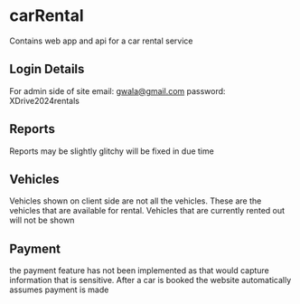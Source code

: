 # carRental

Contains web app and api for a car rental service

## Login Details

For admin side of site
email: gwala@gmail.com
password: XDrive2024rentals

## Reports

Reports may be slightly glitchy
will be fixed in due time

## Vehicles

Vehicles shown on client side are not all the vehicles.
These are the vehicles that are available for rental.
Vehicles that are currently rented out will not be shown

## Payment

the payment feature has not been implemented as that would capture information that is sensitive.
After a car is booked the website automatically assumes payment is made
